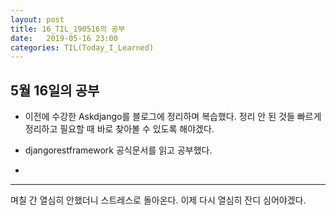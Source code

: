 ```yaml
---
layout: post
title: 16_TIL_190516의 공부
date:   2019-05-16 23:00
categories: TIL(Today_I_Learned)
---
```


## 5월 16일의 공부

- 이전에 수강한 Askdjango를 블로그에 정리하며 복습했다. 정리 안 된 것들 빠르게 정리하고 필요할 때 바로 찾아볼 수 있도록 해야겠다.

- djangorestframework 공식문서를 읽고 공부했다.

-  

---

며칠 간 열심히 안했더니 스트레스로 돌아온다. 이제 다시 열심히 잔디 심어야겠다.
